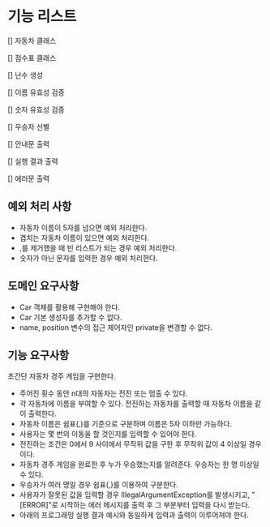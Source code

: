 # 기능 리스트

[]  자동차 클래스

[]  점수표 클래스

[]  난수 생성

[]  이름 유효성 검증

[]  숫자 유효성 검증

[]  우승자 선별

[]  안내문 출력

[]  실행 결과 출력

[]  에러문 출력

## 예외 처리 사항

- 자동차 이름이 5자를 넘으면 예외 처리한다.
- 겹치는 자동차 이름이 있으면 예외 처리한다.
- ,를 제거했을 때 빈 리스트가 되는 경우 예외 처리한다.
- 숫자가 아닌 문자를 입력한 경우 예외 처리한다.

## 도메인 요구사항

- Car 객체를 활용해 구현해야 한다.
- Car 기본 생성자를 추가할 수 없다.
- name, position 변수의 접근 제어자인 private을 변경할 수 없다.

## 기능 요구사항

초간단 자동차 경주 게임을 구현한다.

- 주어진 횟수 동안 n대의 자동차는 전진 또는 멈출 수 있다.
- 각 자동차에 이름을 부여할 수 있다. 전진하는 자동차를 출력할 때 자동차 이름을 같이 출력한다.
- 자동차 이름은 쉼표(,)를 기준으로 구분하며 이름은 5자 이하만 가능하다.
- 사용자는 몇 번의 이동을 할 것인지를 입력할 수 있어야 한다.
- 전진하는 조건은 0에서 9 사이에서 무작위 값을 구한 후 무작위 값이 4 이상일 경우이다.
- 자동차 경주 게임을 완료한 후 누가 우승했는지를 알려준다. 우승자는 한 명 이상일 수 있다.
- 우승자가 여러 명일 경우 쉼표(,)를 이용하여 구분한다.
- 사용자가 잘못된 값을 입력할 경우 IllegalArgumentException를 발생시키고, "[ERROR]"로 시작하는 에러 메시지를 출력 후 그 부분부터 입력을 다시 받는다.
- 아래의 프로그래밍 실행 결과 예시와 동일하게 입력과 출력이 이루어져야 한다.